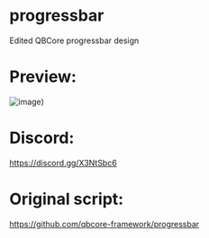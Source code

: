 # progressbar
 Edited QBCore progressbar design
# Preview:
![image](https://user-images.githubusercontent.com/99270302/172919627-47488b1d-a0be-4dbe-904d-332e878fadfb.png))
# Discord:
https://discord.gg/X3NtSbc6
# Original script:
https://github.com/qbcore-framework/progressbar
